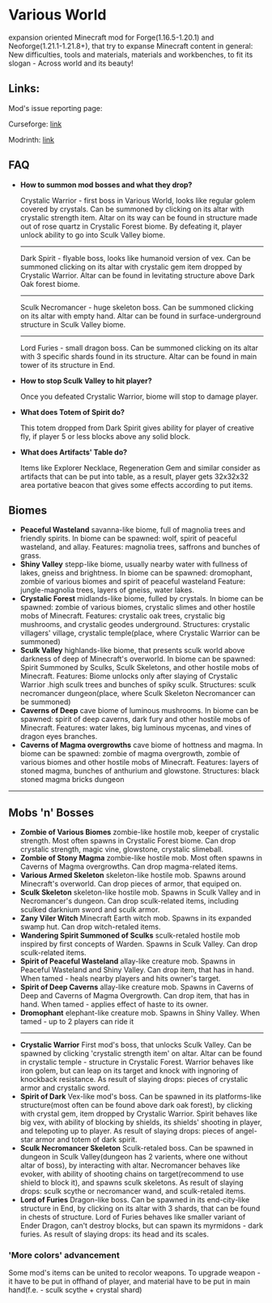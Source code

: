 <h1>Various World</h1>

<p> expansion oriented Minecraft mod for Forge(1.16.5-1.20.1) and Neoforge(1.21.1-1.21.8+), that try to expanse Minecraft content in general: New difficulties, tools and materials, materials and workbenches, to fit its slogan - Across world and its beauty!</p>

<h2>Links:</h2>
<p>Mod's issue reporting page: <a href="https://github.com/SashaKYotoz/VariousWorld/issues"></a></p>

<p>Curseforge: <a href="https://www.curseforge.com/minecraft/mc-mods/various-world">link</a></p>
<p>Modrinth: <a href="https://modrinth.com/mod/various-world">link</a></p>

<h2>FAQ</h2>
<ul>
<li>
<strong>How to summon mod bosses and what they drop?</strong>
<p>
    Crystalic Warrior - first boss in Various World, looks like regular golem covered by crystals. Can be summoned by clicking on its altar with crystalic strength item. Altar on its way can be found in structure made out of rose quartz in Crystalic Forest biome. By defeating it, player unlock ability to go into Sculk Valley biome.
    <hr>
    Dark Spirit - flyable boss, looks like humanoid version of vex. Can be summoned  clicking on its altar with crystalic gem item dropped by Crystalic Warrior. Altar can be found in levitating structure above Dark Oak forest biome.
    <hr>
    Sculk Necromancer - huge skeleton boss. Can be summoned  clicking on its altar with empty hand. Altar can be found in surface-underground structure in Sculk Valley biome.
    <hr>
    Lord Furies - small dragon boss. Can be summoned  clicking on its altar with 3 specific shards found in its structure. Altar can be found in main tower of its structure in End.
</p>
</li>
<li>
<strong>How to stop Sculk Valley to hit player?</strong>
<p>
    Once you defeated Crystalic Warrior, biome will stop to damage player.
</p>
</li>
<li>
<strong>What does Totem of Spirit do?</strong>
<p>
    This totem dropped from Dark Spirit gives ability for player of creative fly, if player 5 or less blocks above any solid block.
</p>
</li>
<li>
<strong>What does Artifacts' Table do?</strong>
<p>
    Items like Explorer Necklace, Regeneration Gem and similar consider as artifacts that can be put into table, as a result, player gets 32x32x32 area portative beacon that gives some effects according to put items.
</p>
</li>
</ul>

<h2>Biomes</h2>

<ul>
<li>
<strong>Peaceful Wasteland</strong>
savanna-like biome, full of magnolia trees and friendly spirits.
In biome can be spawned: wolf, spirit of peaceful wasteland, and allay.
Features: magnolia trees, saffrons and bunches of grass. 
</li>
<li>
<strong>Shiny Valley</strong>
stepp-like biome, usually nearby water with fullness of lakes, gneiss and brightness.
In biome can be spawned: dromophant, zombie of various biomes and spirit of peaceful wasteland
Feature: jungle-magnolia trees, layers of gneiss, water lakes.
</li>
<li>
<strong>Crystalic Forest</strong>
midlands-like biome, fulled by crystals.
In biome can be spawned: zombie of various biomes, crystalic slimes and other hostile mobs of Minecraft.
Features: crystalic oak trees, crystalic big mushrooms, and crystalic geodes underground.
Structures: crystalic villagers' village, crystalic temple(place, where Crystalic Warrior can be summoned)
</li>
<li>
<strong>Sculk Valley</strong>
highlands-like biome, that presents sculk world above darkness of deep of Minecraft's overworld.
In biome can be spawned: Spirit Summoned by Sculks, Sculk Skeletons, and other hostile mobs of Minecraft.
Features: Biome unlocks only after slaying of Crystalic Warrior .high sculk trees and bunches of spiky sculk.
Structures: sculk necromancer dungeon(place, where Sculk Skeleton Necromancer can be summoned)
</li>
<li>
<strong>Caverns of Deep</strong>
cave biome of luminous mushrooms.
In biome can be spawned: spirit of deep caverns, dark fury and other hostile mobs of Minecraft.
Features: water lakes, big luminous mycenas, and vines of dragon eyes branches. 
</li>
<li>
<strong>Caverns of Magma overgrowths</strong>
cave biome of hottness and magma.
In biome can be spawned: zombie of magma overgrowth, zombie of various biomes and other hostile mobs of Minecraft.
Features: layers of stoned magma, bunches of anthurium and glowstone.
Structures: black stoned magma bricks dungeon 
</li>
</ul>

<hr>

<h2>Mobs 'n' Bosses</h2>
<ul>
<li>
<strong>Zombie of Various Biomes</strong>
zombie-like hostile mob, keeper of crystalic strength. Most often spawns in Crystalic Forest biome. Can drop crystalic strength, magic vine, glowstone, crystalic slimeball.
</li>
<li>
<strong>Zombie of Stony Magma</strong>
zombie-like hostile mob. Most often spawns in Caverns of Magma overgrowths. Can drop magma-related items.
</li>
<li>
<strong>Various Armed Skeleton</strong>
skeleton-like hostile mob. Spawns around Minecraft's overworld. Can drop pieces of armor, that equiped on.
</li>
<li>
<strong>Sculk Skeleton</strong>
skeleton-like hostile mob. Spawns in Sculk Valley and in Necromancer's dungeon. Can drop sculk-related items, including sculked darknium sword and sculk armor.
</li>
<li>
<strong>Zany Viler Witch</strong>
Minecraft Earth witch mob. Spawns in its expanded swamp hut. Can drop witch-retaled items.
</li>
<li>
<strong>Wandering Spirit Summoned of Sculks</strong>
sculk-retaled hostile mob inspired by first concepts of Warden. Spawns in Sculk Valley. Can drop sculk-related items.
</li>
<li>
<strong>Spirit of Peaceful Wasteland</strong>
allay-like creature mob. Spawns in Peaceful Wasteland and Shiny Valley. Can drop item, that has in hand.
When tamed - heals nearby players and hits owner's target.
</li>
<li>
<strong>Spirit of Deep Caverns</strong>
allay-like creature mob. Spawns in Caverns of Deep and Caverns of Magma Overgrowth. Can drop item, that has in hand.
When tamed - applies effect of haste to its owner.
</li>
<li>
<strong>Dromophant</strong>
elephant-like creature mob. Spawns in Shiny Valley.
When tamed - up to 2 players can ride it
</li>
<hr>
<li>
<strong>Crystalic Warrior</strong>
First mod's boss, that unlocks Sculk Valley. Can be spawned by clicking 'crystalic strength item' on altar. Altar can be found in crystalic temple - structure in Crystalic Forest.
Warrior behaves like iron golem, but can leap on its target and knock with ingnoring of knockback resistance.
As result of slaying drops: pieces of crystalic armor and crystalic sword.
</li>
<li>
<strong>Spirit of Dark</strong>
Vex-like mod's boss. Can be spawned in its platforms-like structure(most often can be found above dark oak forest), by clicking with crystal gem, item dropped by Crystalic Warrior.
Spirit behaves like big vex, with ability of blocking by shields, its shields' shooting in player, and telepoting up to player.
As result of slaying drops: pieces of angel-star armor and totem of dark spirit.
</li>
<li>
<strong>Sculk Necromancer Skeleton</strong>
Sculk-retaled boss. Can be spawned in dungeon in Sculk Valley(dungeon has 2 varients, where one without altar of boss), by interacting with altar.
Necromancer behaves like evoker, with ability of shooting chains on target(recommend to use shield to block it), and spawns sculk skeletons.
As result of slaying drops: sculk scythe or necromancer wand, and sculk-retaled items.
</li>
<li>
<strong>Lord of Furies</strong>
Dragon-like boss. Can be spawned in its end-city-like structure in End, by clicking on its altar with 3 shards, that can be found in chests of structure.
Lord of Furies behaves like smaller variant of Ender Dragon, can't destroy blocks, but can spawn its myrmidons - dark furies.
As result of slaying drops: its head and its scales.
</li>
</ul>

<h3>'More colors' advancement</h3>
<p>Some mod's items can be united to recolor weapons. To upgrade weapon - it have to be put in offhand of player, and material have to be put in main hand(f.e. - sculk scythe + crystal shard)</p>